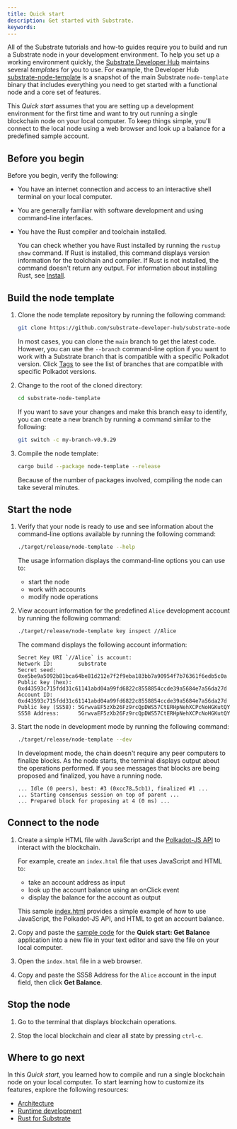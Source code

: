 ```yaml
---
title: Quick start
description: Get started with Substrate.
keywords:
---
```


All of the Substrate tutorials and how-to guides require you to build and run a Substrate node in your development environment.
To help you set up a working environment quickly, the [Substrate Developer Hub](https://github.com/substrate-developer-hub/) maintains several _templates_ for you to use.
For example, the Developer Hub [substrate-node-template](https://github.com/substrate-developer-hub/substrate-node-template/tags/) is a snapshot of the main Substrate `node-template` binary that includes everything you need to get started with a functional node and a core set of features.

This _Quick start_ assumes that you are setting up a development environment for the first time and want to try out running a single blockchain node on your local computer.
To keep things simple, you'll connect to the local node using a web browser and look up a balance for a predefined sample account.

## Before you begin

Before you begin, verify the following:

- You have an internet connection and access to an interactive shell terminal on your local computer.

- You are generally familiar with software development and using command-line interfaces.

- You have the Rust compiler and toolchain installed.

  You can check whether you have Rust installed by running the `rustup show` command.
  If Rust is installed, this command displays version information for the toolchain and compiler.
  If Rust is not installed, the command doesn't return any output.
  For information about installing Rust, see [Install](/install).

## Build the node template

1. Clone the node template repository by running the following command:

   ```sh
   git clone https://github.com/substrate-developer-hub/substrate-node-template
   ```

   In most cases, you can clone the `main` branch to get the latest code.
   However, you can use the `--branch` command-line option if you want to work with a Substrate branch that is compatible with a specific Polkadot version.
   Click [Tags](https://github.com/substrate-developer-hub/substrate-node-template/tags) to see the list of branches that are compatible with specific Polkadot versions.
   
2. Change to the root of the cloned directory:

   ```sh
   cd substrate-node-template
   ```

   If you want to save your changes and make this branch easy to identify, you can create a new branch by running a command similar to the following:

   ```bash
   git switch -c my-branch-v0.9.29
   ```

3. Compile the node template:

   ```sh
   cargo build --package node-template --release
   ```

   Because of the number of packages involved, compiling the node can take several minutes.

## Start the node

1. Verify that your node is ready to use and see information about the command-line options available by running the following command:

   ```sh
   ./target/release/node-template --help
   ```

   The usage information displays the command-line options you can use to:

   - start the node
   - work with accounts
   - modify node operations

1. View account information for the predefined `Alice` development account by running the following command:

   ```sh
   ./target/release/node-template key inspect //Alice
   ```

   The command displays the following account information:

   ```text
   Secret Key URI `//Alice` is account:
   Network ID:        substrate 
   Secret seed:       0xe5be9a5092b81bca64be81d212e7f2f9eba183bb7a90954f7b76361f6edb5c0a
   Public key (hex):  0xd43593c715fdd31c61141abd04a99fd6822c8558854ccde39a5684e7a56da27d
   Account ID:        0xd43593c715fdd31c61141abd04a99fd6822c8558854ccde39a5684e7a56da27d
   Public key (SS58): 5GrwvaEF5zXb26Fz9rcQpDWS57CtERHpNehXCPcNoHGKutQY
   SS58 Address:      5GrwvaEF5zXb26Fz9rcQpDWS57CtERHpNehXCPcNoHGKutQY
   ```

1. Start the node in development mode by running the following command:

   ```sh
   ./target/release/node-template --dev
   ```

   In development mode, the chain doesn't require any peer computers to finalize blocks.
   As the node starts, the terminal displays output about the operations performed.
   If you see messages that blocks are being proposed and finalized, you have a running node.

   ```text
   ... Idle (0 peers), best: #3 (0xcc78…5cb1), finalized #1 ...
   ... Starting consensus session on top of parent ...
   ... Prepared block for proposing at 4 (0 ms) ...
   ```

## Connect to the node

1. Create a simple HTML file with JavaScript and the [Polkadot-JS API](https://polkadot.js.org/docs/) to interact with the blockchain.

   For example, create an `index.html` file that uses JavaScript and HTML to:

   - take an account address as input
   - look up the account balance using an onClick event
   - display the balance for the account as output

   This sample [index.html](/assets/quickstart/index.html) provides a simple example of how to use JavaScript, the Polkadot-JS API, and HTML to get an account balance.

2. Copy and paste the [sample code](https://github.com/substrate-developer-hub/substrate-docs/blob/main/static/assets/quickstart/index.html) for the **Quick start: Get Balance** application into a new file in your text editor and save the file on your local computer.

3. Open the `index.html` file in a web browser.

4. Copy and paste the SS58 Address for the `Alice` account in the input field, then click **Get Balance**.

## Stop the node

1. Go to the terminal that displays blockchain operations.

1. Stop the local blockchain and clear all state by pressing `ctrl-c`.

## Where to go next

In this _Quick start_, you learned how to compile and run a single blockchain node on your local computer.
To start learning how to customize its features, explore the following resources:

- [Architecture](/fundamentals/architecture/)
- [Runtime development](/fundamentals/runtime-development/)
- [Rust for Substrate](/fundamentals/rust-basics/)
